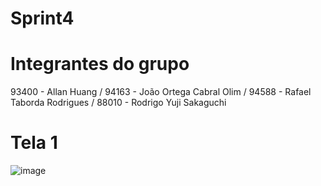 # Sprint4

# Integrantes do grupo

93400 - Allan Huang / 
94163 - João Ortega Cabral Olim / 
94588 - Rafael Taborda Rodrigues / 
88010 - Rodrigo Yuji Sakaguchi

# Tela 1 

![image](https://github.com/user-attachments/assets/3588472a-2500-432a-a9a6-9b7e5d2ead41)
